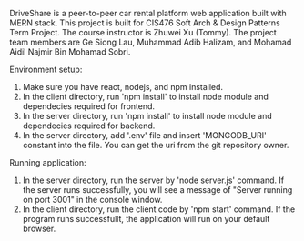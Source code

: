 DriveShare is a peer-to-peer car rental platform web application built with MERN stack. This project is built for CIS476 Soft Arch & Design Patterns Term Project. The course instructor is Zhuwei Xu (Tommy). The project team members are Ge Siong Lau, Muhammad Adib Halizam, and Mohamad Aidil Najmir Bin Mohamad Sobri.

Environment setup:
1. Make sure you have react, nodejs, and npm installed.
2. In the client directory, run 'npm install' to install node module and dependecies required for frontend.
3. In the server directory, run 'npm install' to install node module and dependecies required for backend.
4. In the server directory, add '.env' file and insert 'MONGODB_URI' constant into the file. You can get the uri from the git repository owner.

Running application:
1. In the server directory, run the server by 'node server.js' command. If the server runs successfully, you will see a message of "Server running on port 3001" in the console window.
2. In the client directory, run the client code by 'npm start' command. If the program runs successfullt, the application will run on your default browser.

